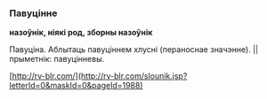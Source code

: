 ### Павуцінне
**назоўнік, ніякі род, зборны назоўнік**

Павуціна. Аблытаць павуціннем хлусні (пераноснае значэнне). || прыметнік: павуцінневы.

<a rel="author">[http://rv-blr.com/](http://rv-blr.com/slounik.jsp?letterId=0&maskId=0&pageId=1988)</a>
